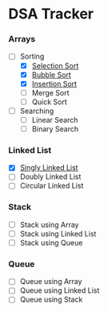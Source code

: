 # DSA Tracker

### Arrays

- [ ] Sorting
  - [x] [Selection Sort](java-dsa/src/algorithms/SelectionSort.java)
  - [x] [Bubble Sort](java-dsa/src/algorithms/BubbleSort.java)
  - [x] [Insertion Sort](java-dsa/src/algorithms/InsertionSort.java)
  - [ ] Merge Sort
  - [ ] Quick Sort
- [ ] Searching
  - [ ] Linear Search
  - [ ] Binary Search

### Linked List

- [x] [Singly Linked List](java-dsa/src/datastructures/linkedlist/singly)
- [ ] Doubly Linked List
- [ ] Circular Linked List

### Stack

- [ ] Stack using Array
- [ ] Stack using Linked List
- [ ] Stack using Queue

### Queue

- [ ] Queue using Array
- [ ] Queue using Linked List
- [ ] Queue using Stack
